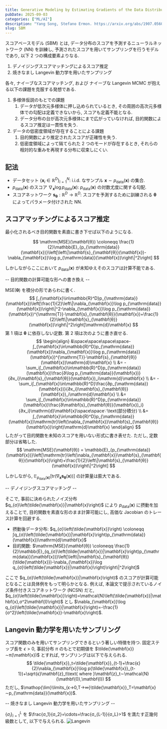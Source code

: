 ```yaml
---
title: Generative Modeling by Estimating Gradients of the Data Distribution - notes
pubDate: 2025-09-03
categories: ["ML/AI"]
description: "Yang Song, Stefano Ermon. https://arxiv.org/abs/1907.05600, 2019."
slug: SBM
---
```


スコアベースモデル (SBM) とは, データ分布のスコアを予測するニューラルネットワーク (NN) を訓練し, 予測されたスコアを用いてサンプリングを行うモデルであり, 以下 2 つの構成要素よりなる.

1. デノイジングスコアマッチングによるスコア推定
2. 焼きなまし Langevin 動力学を用いたサンプリング

各々, ナイーブなスコアマッチング, および ナイーブな Langevin MCMC が抱える以下の課題を克服する発想である.

1. 多様体仮説のもとでの課題
   1. データが低次元多様体に押し込められているとき, その周囲の高次元多様体での勾配は定義できないから, スコアも定義不能となる.
   2. データ分布の台が高次元多様体にまで広がっていなければ, 目的関数によるスコア推定は一貫性を失う.
2. データの低密度領域が存在することによる課題
   1. 目的関数により推定されたスコアが正確性を失う.
   2. 低密度領域によって隔てられた 2 つのモードが存在するとき, それらの相対的な重みを再現する分布に収束しにくい.

## 記法

- データセット $\left\lbrace \mathbf{x}_i\in\mathbb{R}^D\right\rbrace_{i=1}^N$: $\mathrm{i.i.d.}$ なサンプル $\mathbf{x}∼p_{\mathrm{data}}(\mathbf{x})$ の集合.
- $p_{\mathrm{data}}(\mathbf{x})$ のスコア $\nabla_{\mathbf{x}}\log p_{\mathrm{data}}(\mathbf{x})$: $p_{\mathrm{data}}(\mathbf{x})$ の対数尤度に関する勾配.
- スコアネットワーク $\mathbf{s}_{\mathbf{θ}}:\mathbb{R}^D→\mathbb{R}^D$: スコアを予測するために訓練される $\mathbf{θ}$ によってパラメータ付けされた NN.

## スコアマッチングによるスコア推定

最小化されるべき目的関数を素直に書き下せば以下のようになる.

$$
\mathrm{MSE}(\mathbf{θ}) \coloneqq \frac{1}{2}\mathbb{E}_{p_{\mathrm{data}}(\mathbf{x})}\left[\left\|\mathbf{s}_{\mathbf{θ}}(\mathbf{x})-\nabla_{\mathbf{x}}\log p_{\mathrm{data}}(\mathbf{x})\right\|^2\right]
$$

しかしながらここにおいて $p_{\mathrm{data}}(\mathbf{x})$ が未知ゆえそのスコアは計算不能である.

-- 目的関数の計算可能な形への書き換え --

$\mathrm{MSE}(\mathbf{θ})$ を積分の形であらわに書く.
$$
∫_{\mathbf{x}\in\mathbb{R}^D}p_{\mathrm{data}}(\mathbf{x})\left[\frac{1}{2}\left\|\nabla_{\mathbf{x}}\log p_{\mathrm{data}}(\mathbf{x})\right\|^2-\nabla_{\mathbf{x}}\log p_{\mathrm{data}}(\mathbf{x})^{\mathrm{T}}⋅\mathbf{s}_{\mathbf{θ}}(\mathbf{x})+\frac{1}{2}\left\|\mathbf{s}_{\mathbf{θ}}(\mathbf{x})\right\|^2\right]\mathrm{d}\mathbf{x}
$$
第 1 項は $\mathbf{θ}$ に依存しない定数. 第 2 項は次のように書き直せる.
$$
\begin{align}
&\space\space\space\space-∫_{\mathbf{x}\in\mathbb{R}^D}p_{\mathrm{data}}(\mathbf{x})\nabla_{\mathbf{x}}\log p_{\mathrm{data}}(\mathbf{x})^{\mathrm{T}}⋅\mathbf{s}_{\mathbf{θ}}(\mathbf{x})\mathrm{d}\mathbf{x} \\
&= -\sum_i∫_{\mathbf{x}\in\mathbb{R}^D}p_{\mathrm{data}}(\mathbf{x})\frac{∂\log p_{\mathrm{data}}(\mathbf{x})}{∂x_i}\mathbf{s}_{\mathbf{θ}}(\mathbf{x})_i\mathrm{d}\mathbf{x} \\
&= -\sum_i∫_{\mathbf{x}\in\mathbb{R}^D}\frac{∂p_{\mathrm{data}}(\mathbf{x})}{∂x_i}\mathbf{s}_{\mathbf{θ}}(\mathbf{x})_i\mathrm{d}\mathbf{x} \\
&= \sum_i∫_{\mathbf{x}\in\mathbb{R}^D}p_{\mathrm{data}}(\mathbf{x})\frac{∂\mathbf{s}_{\mathbf{θ}}(\mathbf{x})_i}{∂x_i}\mathrm{d}\mathbf{x}\space\space∵\text{部分積分} \\
&= ∫_{\mathbf{x}\in\mathbb{R}^D}p_{\mathrm{data}}(\mathbf{x})\mathrm{tr}\left(\nabla_{\mathbf{x}}\mathbf{s}_{\mathbf{θ}}(\mathbf{x})\right)\mathrm{d}\mathbf{x}
\end{align}
$$
したがって目的関数を未知のスコアを用いない形式に書き表せた. ただし, 定数部分は省略した.
$$
\mathrm{MSE}(\mathbf{θ}) = \mathbb{E}_{p_{\mathrm{data}}(\mathbf{x})}\left[\mathrm{tr}\left(\nabla_{\mathbf{x}}\mathbf{s}_{\mathbf{θ}}(\mathbf{x})\right)+\frac{1}{2}\left\|\mathbf{s}_{\mathbf{θ}}(\mathbf{x})\right\|^2\right]
$$

しかしながら, $\mathbb{E}_{p_{\mathrm{data}}(\mathbf{x})}\left[\mathrm{tr}\left(\nabla_{\mathbf{x}}\mathbf{s}_{\mathbf{θ}}(\mathbf{x})\right)\right]$ の計算量は膨大である.

-- デノイジングスコアマッチング --

そこで, 事前に決められたノイズ分布 $q_{σ}\left(\tilde{\mathbf{x}}|\mathbf{x}\right)$ により $p_{\mathrm{data}}(\mathbf{x})$ に摂動を加えることで, 目的関数を素直な形のまま計算可能にし, 高価な Jacobian のトレース計算を回避する.

- 摂動後データ分布: $q_{σ}\left(\tilde{\mathbf{x}}\right) \coloneqq ∫q_{σ}\left(\tilde{\mathbf{x}}|\mathbf{x}\right)p_{\mathrm{data}}(\mathbf{x})\mathrm{d}\mathbf{x}$
- 目的関数: $\mathrm{MSE}(\mathbf{θ}) \coloneqq \frac{1}{2}\mathbb{E}_{q_{σ}\left(\tilde{\mathbf{x}}|\mathbf{x}\right)p_{\mathrm{data}}(\mathbf{x})}\left[\left\|\mathbf{s}_{\mathbf{θ}}(\tilde{\mathbf{x}})-\nabla_{\mathbf{x}}\log q_{σ}\left(\tilde{\mathbf{x}}|\mathbf{x}\right)\right\|^2\right]$

ここで $q_{σ}\left(\tilde{\mathbf{x}}|\mathbf{x}\right)$ のスコアが計算可能となることは具体例をもって明らかとなる. 例えば, 本論文で提示されているノイズ条件付きスコアネットワーク (NCSN) だと, $q_{σ}\left(\tilde{\mathbf{x}}\right)=\mathcal{N}\left(\tilde{\mathbf{x}}|\mathbf{x},σ^2\mathbf{I}\right)$ とし $\nabla_{\mathbf{x}}\log q_{σ}\left(\tilde{\mathbf{x}}|\mathbf{x}\right)=-\frac{1}{σ^2}\left(\tilde{\mathbf{x}}-\mathbf{x}\right)$.

## Langevin 動力学を用いたサンプリング

スコア関数のみを用いてサンプリングできるという著しい特徴を持つ. 固定ステップ長を $ϵ>0$, 事前分布 $π$ のもとで初期値を $\tilde{\mathbf{x}}∼π(\mathbf{x})$ とすれば, サンプリングは以下で与えられる.
$$
\tilde{\mathbf{x}}_t=\tilde{\mathbf{x}}_{t-1}+\frac{ϵ}{2}\nabla_{\mathbf{x}}\log p(\tilde{\mathbf{x}}_{t-1})+\sqrt{ϵ}\mathbf{z}_t\text{ where }\mathbf{z}_t∼\mathcal{N}(\mathbf{0},\mathbf{I})
$$
ただし, $\mathop{\lim}\limits_{ϵ→0,T→∞}\tilde{\mathbf{x}}_T=\mathbf{x}∼p_{\mathrm{data}}(\mathbf{x})$.

-- 焼きなまし Langevin 動力学を用いたサンプリング --

$\left\lbrace σ_i\right\rbrace_{i=1}^L$ を $\frac{σ_1}{σ_2}=\cdots=\frac{σ_{L-1}}{σ_L}>1$ を満たす正幾何級数として, 以下で与えられる.
![Langevin](/blog/20250903_sbm_langevin.png)
